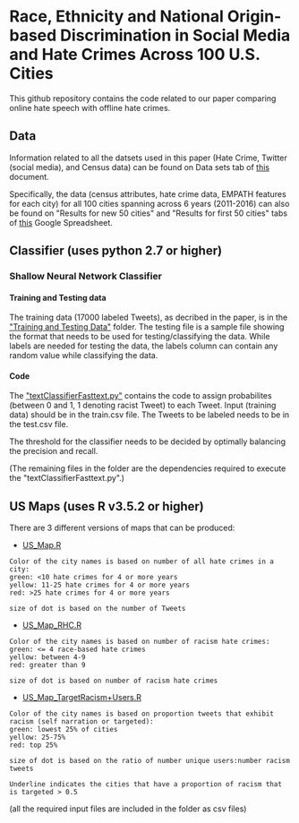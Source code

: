 # Race, Ethnicity and National Origin-based Discrimination in Social Media and Hate Crimes Across 100 U.S. Cities

This github repository contains the code related to our paper comparing online hate speech with offline hate crimes.

## Data

Information related to all the datsets used in this paper (Hate Crime, Twitter (social media), and Census data) can be found on Data sets  tab of [this](https://docs.google.com/spreadsheets/d/1C_edqgPevg9Rq5N3Dm4nuYo16bIqBXdTCJGXwdATkPI/edit?usp=sharing) document.

Specifically, the data (census attributes, hate crime data, EMPATH features for each city) for all 100 cities spanning across 6 years (2011-2016) can also be found on "Results for new 50 cities" and "Results for first 50 cities" tabs of [this](https://docs.google.com/spreadsheets/d/196ZspePdDRhCJW_8Eyx_9Gy2RyzMUJXVbmtPEw4Txyk/edit?usp=sharing) Google Spreadsheet.

## Classifier (uses python 2.7 or higher)

### Shallow Neural Network Classifier

#### Training and Testing data
The training data (17000 labeled Tweets), as decribed in the paper, is in the ["Training and Testing Data"](https://github.com/ChunaraLab/Discrimination-Data-Study/tree/master/Classifier/Training%20and%20Testing%20Data) folder. The testing file is a sample file showing the format that needs to be used for testing/classifying the data. While labels are needed for testing the data, the labels column can contain any random value while classifying the data.

#### Code 
The ["textClassifierFasttext.py"](https://github.com/ChunaraLab/Discrimination-Data-Study/blob/master/Classifier/textClassifierFasttext.py) contains the code to assign probabilites (between 0 and 1, 1 denoting racist Tweet) to each Tweet. Input (training data) should be in the train.csv file. The Tweets to be labeled needs to be in the test.csv file.

The threshold for the classifier needs to be decided by optimally balancing the precision and recall.

(The remaining files in the folder are the dependencies required to execute the "textClassifierFasttext.py".)

## US Maps (uses R v3.5.2 or higher)

There are 3 different versions of maps that can be produced:

* [US_Map.R](https://github.com/ChunaraLab/Discrimination-Data-Study/blob/master/USA%20Map/US_Map.R)
``` 
Color of the city names is based on number of all hate crimes in a city:
green: <10 hate crimes for 4 or more years 
yellow: 11-25 hate crimes for 4 or more years 
red: >25 hate crimes for 4 or more years 

size of dot is based on the number of Tweets
```

* [US_Map_RHC.R](https://github.com/ChunaraLab/Discrimination-Data-Study/blob/master/USA%20Map/US_Map_RHC.R)
```
Color of the city names is based on number of racism hate crimes: 
green: <= 4 race-based hate crimes
yellow: between 4-9
red: greater than 9

size of dot is based on number of racism hate crimes 

```

* [US_Map_TargetRacism+Users.R](https://github.com/ChunaraLab/Discrimination-Data-Study/blob/master/USA%20Map/US_Map_TargetRacism%2BUsers.R)
```
Color of the city names is based on proportion tweets that exhibit racism (self narration or targeted):
green: lowest 25% of cities
yellow: 25-75%
red: top 25%

size of dot is based on the ratio of number unique users:number racism tweets

Underline indicates the cities that have a proportion of racism that is targeted > 0.5

```

(all the required input files are included in the folder as csv files)
